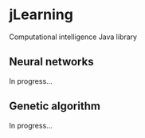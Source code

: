 # jLearning
Computational intelligence Java library

## Neural networks

In progress...

## Genetic algorithm

In progress...